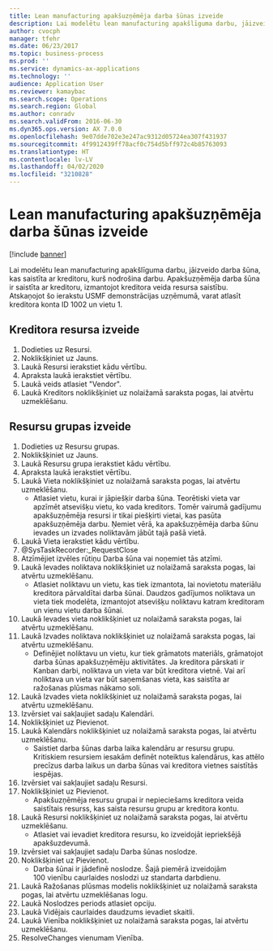 ```yaml
---
title: Lean manufacturing apakšuzņēmēja darba šūnas izveide
description: Lai modelētu lean manufacturing apakšlīguma darbu, jāizveido darba šūna, kas saistīta ar kreditoru, kurš nodrošina darbu.
author: cvocph
manager: tfehr
ms.date: 06/23/2017
ms.topic: business-process
ms.prod: ''
ms.service: dynamics-ax-applications
ms.technology: ''
audience: Application User
ms.reviewer: kamaybac
ms.search.scope: Operations
ms.search.region: Global
ms.author: conradv
ms.search.validFrom: 2016-06-30
ms.dyn365.ops.version: AX 7.0.0
ms.openlocfilehash: 9e07dde702e3e247ac9312d05724ea307f431937
ms.sourcegitcommit: 4f9912439ff78acf0c754d5bff972c4b85763093
ms.translationtype: HT
ms.contentlocale: lv-LV
ms.lasthandoff: 04/02/2020
ms.locfileid: "3210828"
---
```

# <a name="create-a-subcontracted-work-cell-for-lean-manufacturing"></a>Lean manufacturing apakšuzņēmēja darba šūnas izveide

[!include [banner](../../includes/banner.md)]

Lai modelētu lean manufacturing apakšlīguma darbu, jāizveido darba šūna, kas saistīta ar kreditoru, kurš nodrošina darbu. Apakšuzņēmēja darba šūna ir saistīta ar kreditoru, izmantojot kreditora veida resursa saistību. Atskaņojot šo ierakstu USMF demonstrācijas uzņēmumā, varat atlasīt kreditora konta ID 1002 un vietu 1.


## <a name="create-a-vendor-resource"></a>Kreditora resursa izveide
1. Dodieties uz Resursi.
2. Noklikšķiniet uz Jauns.
3. Laukā Resursi ierakstiet kādu vērtību.
4. Apraksta laukā ierakstiet vērtību.
5. Laukā veids atlasiet "Vendor".
6. Laukā Kreditors noklikšķiniet uz nolaižamā saraksta pogas, lai atvērtu uzmeklēšanu.

## <a name="create-the-resource-group"></a>Resursu grupas izveide
1. Dodieties uz Resursu grupas.
2. Noklikšķiniet uz Jauns.
3. Laukā Resursu grupa ierakstiet kādu vērtību.
4. Apraksta laukā ierakstiet vērtību.
5. Laukā Vieta noklikšķiniet uz nolaižamā saraksta pogas, lai atvērtu uzmeklēšanu.
    * Atlasiet vietu, kurai ir jāpiešķir darba šūna. Teorētiski vieta var apzīmēt atsevišķu vietu, ko vada kreditors. Tomēr vairumā gadījumu apakšuzņēmēja resursi ir tikai piešķirti vietai, kas pasūta apakšuzņēmēja darbu. Ņemiet vērā, ka apakšuzņēmēja darba šūnu ievades un izvades noliktavām jābūt tajā pašā vietā.  
6. Laukā Vieta ierakstiet kādu vērtību.
7. @SysTaskRecorder:_RequestClose
8. Atzīmējiet izvēles rūtiņu Darba šūna vai noņemiet tās atzīmi.
9. Laukā Ievades noliktava noklikšķiniet uz nolaižamā saraksta pogas, lai atvērtu uzmeklēšanu.
    * Atlasiet noliktavu un vietu, kas tiek izmantota, lai novietotu materiālu kreditora pārvaldītai darba šūnai. Daudzos gadījumos noliktava un vieta tiek modelēta, izmantojot atsevišķu noliktavu katram kreditoram un vienu vietu darba šūnai.  
10. Laukā Ievades vieta noklikšķiniet uz nolaižamā saraksta pogas, lai atvērtu uzmeklēšanu.
11. Laukā Izvades noliktava noklikšķiniet uz nolaižamā saraksta pogas, lai atvērtu uzmeklēšanu.
    * Definējiet noliktavu un vietu, kur tiek grāmatots materiāls, grāmatojot darba šūnas apakšuzņēmēju aktivitātes. Ja kreditora pārskati ir Kanban darbi, noliktava un vieta var būt kreditora vietnē. Vai arī noliktava un vieta var būt saņemšanas vieta, kas saistīta ar ražošanas plūsmas nākamo soli.  
12. Laukā Izvades vieta noklikšķiniet uz nolaižamā saraksta pogas, lai atvērtu uzmeklēšanu.
13. Izvērsiet vai sakļaujiet sadaļu Kalendāri.
14. Noklikšķiniet uz Pievienot.
15. Laukā Kalendārs noklikšķiniet uz nolaižamā saraksta pogas, lai atvērtu uzmeklēšanu.
    * Saistiet darba šūnas darba laika kalendāru ar resursu grupu. Kritiskiem resursiem iesakām definēt noteiktus kalendārus, kas attēlo precīzus darba laikus un darba šūnas vai kreditora vietnes saistītās iespējas.  
16. Izvērsiet vai sakļaujiet sadaļu Resursi.
17. Noklikšķiniet uz Pievienot.
    * Apakšuzņēmēja resursu grupai ir nepieciešams kreditora veida saistītais resurss, kas saista resursu grupu ar kreditora kontu.  
18. Laukā Resursi noklikšķiniet uz nolaižamā saraksta pogas, lai atvērtu uzmeklēšanu.
    * Atlasiet vai ievadiet kreditora resursu, ko izveidojāt iepriekšējā apakšuzdevumā.  
19. Izvērsiet vai sakļaujiet sadaļu Darba šūnas noslodze.
20. Noklikšķiniet uz Pievienot.
    * Darba šūnai ir jādefinē noslodze. Šajā piemērā izveidojām 100 vienību caurlaides noslodzi uz standarta darbdienu.  
21. Laukā Ražošanas plūsmas modelis noklikšķiniet uz nolaižamā saraksta pogas, lai atvērtu uzmeklēšanas logu.
22. Laukā Noslodzes periods atlasiet opciju.
23. Laukā Vidējais caurlaides daudzums ievadiet skaitli.
24. Laukā Vienība noklikšķiniet uz nolaižamā saraksta pogas, lai atvērtu uzmeklēšanu.
25. ResolveChanges vienumam Vienība.

